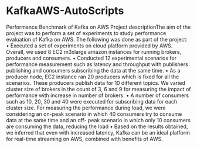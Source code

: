 # KafkaAWS-AutoScripts

Performance Benchmark of Kafka on AWS
Project descriptionThe aim of the project was to perform a set of experiments to study performance evaluation of Kafka on AWS. The following was done as part of the project:
• Executed a set of experiments on cloud platform provided by AWS. Overall, we used 8 EC2 m3xlarge amazon instances for running brokers, producers and consumers.
• Conducted 12 experimental scenarios for performance measurement such as latency and throughput with publishers publishing and consumers subscribing the data at the same time.
• As a producer node, EC2 instance ran 20 producers which is fixed for all the scenarios. These producers publish data for 10 different topics. We varied cluster size of brokers in the count of 3, 6 and 9 for measuring the impact of performance with increase in number of brokers.
• A number of consumers such as 10, 20, 30 and 40 were executed for subscribing data for each cluster size. For measuring the performance during load, we were considering an on-peak scenario in which 40 consumers try to consume data at the same time and an off- peak scenario in which only 10 consumers are consuming the data, reducing the load
• Based on the results obtained, we inferred that even with increased latency, Kafka can be an ideal platform for real-time streaming on AWS, combined with benefits of AWS.
